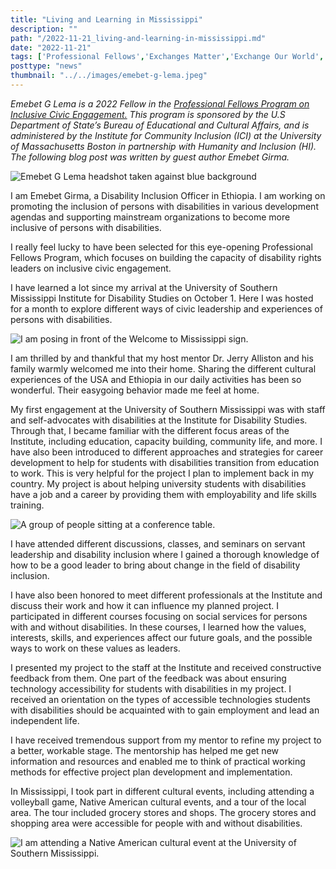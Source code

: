 ```yaml
---
title: "Living and Learning in Mississippi"
description: ""
path: "/2022-11-21_living-and-learning-in-mississippi.md"
date: "2022-11-21"
tags: ['Professional Fellows','Exchanges Matter','Exchange Our World','Community Inclusion']
posttype: "news"
thumbnail: "../../images/emebet-g-lema.jpeg"
---
```


_Emebet G Lema is a 2022 Fellow in the_ [_Professional Fellows Program on Inclusive Civic Engagement._](https://pfpinclusion.org/) _This program is sponsored by the U.S Department of State’s Bureau of Educational and Cultural Affairs, and is administered by the Institute for Community Inclusion (ICI) at the University of Massachusetts Boston in partnership with Humanity and Inclusion (HI). The following blog post was written by guest author Emebet Girma._

![Emebet G Lema headshot taken against blue background](/images/emebet-g-lema.jpeg "Emebet G Lema")

I am Emebet Girma, a Disability Inclusion Officer in Ethiopia. I am working on promoting the inclusion of persons with disabilities in various development agendas and supporting mainstream organizations to become more inclusive of persons with disabilities.

I really feel lucky to have been selected for this eye-opening Professional Fellows Program, which focuses on building the capacity of disability rights leaders on inclusive civic engagement.

I have learned a lot since my arrival at the University of Southern Mississippi Institute for Disability Studies on October 1. Here I was hosted for a month to explore different ways of civic leadership and experiences of persons with disabilities.

![I am posing in front of the Welcome to Mississippi sign.](/images/welcome-to-mississippi-405w.png "I am posing in front of the Welcome to Mississippi sign")

I am thrilled by and thankful that my host mentor Dr. Jerry Alliston and his family warmly welcomed me into their home. Sharing the different cultural experiences of the USA and Ethiopia in our daily activities has been so wonderful. Their easygoing behavior made me feel at home.

My first engagement at the University of Southern Mississippi was with staff and self-advocates with disabilities at the Institute for Disability Studies. Through that, I became familiar with the different focus areas of the Institute, including education, capacity building, community life, and more. I have also been introduced to different approaches and strategies for career development to help for students with disabilities transition from education to work. This is very helpful for the project I plan to implement back in my country. My project is about helping university students with disabilities have a job and a career by providing them with employability and life skills training.

![A group of people sitting at a conference table.](/images/conference-room-700w.png "I (top left) am meeting with a group of Institute for Disability Studies staff in a conference room and am presenting my fellowship project to them.")


I have attended different discussions, classes, and seminars on servant leadership and disability inclusion where I gained a thorough knowledge of how to be a good leader to bring about change in the field of disability inclusion.

I have also been honored to meet different professionals at the Institute and discuss their work and how it can influence my planned project. I participated in different courses focusing on social services for persons with and without disabilities. In these courses, I learned how the values, interests, skills, and experiences affect our future goals, and the possible ways to work on these values as leaders.

I presented my project to the staff at the Institute and received constructive feedback from them. One part of the feedback was about ensuring technology accessibility for students with disabilities in my project. I received an orientation on the types of accessible technologies students with disabilities should be acquainted with to gain employment and lead an independent life.

I have received tremendous support from my mentor to refine my project to a better, workable stage. The mentorship has helped me get new information and resources and enabled me to think of practical working methods for effective project plan development and implementation.

In Mississippi, I took part in different cultural events, including attending a volleyball game, Native American cultural events, and a tour of the local area. The tour included grocery stores and shops. The grocery stores and shopping area were accessible for people with and without disabilities.

![I am attending a Native American cultural event at the University of Southern Mississippi.](/images/native-american-university-event-700w.png "I am attending a Native American cultural event at the University of Southern Mississippi.")
